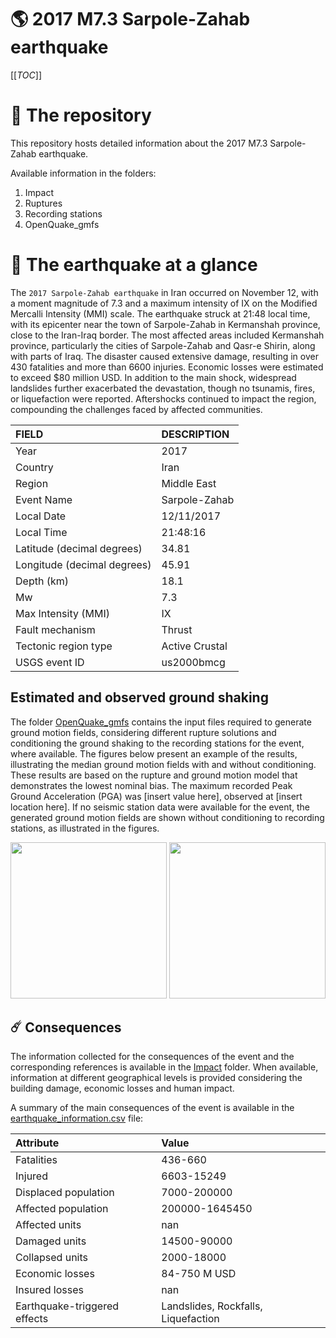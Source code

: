 # 🌎 2017 M7.3 Sarpole-Zahab earthquake
[[_TOC_]]

# 📂 The repository

This repository hosts detailed information about the 2017 M7.3 Sarpole-Zahab earthquake.

Available information in the folders:

1. Impact
2. Ruptures
3. Recording stations
4. OpenQuake_gmfs


# 🚀 The earthquake at a glance 

The `2017 Sarpole-Zahab earthquake` in Iran occurred on November 12, with a moment magnitude of 7.3 and a maximum intensity of IX on the Modified Mercalli Intensity (MMI) scale. The earthquake struck at 21:48 local time, with its epicenter near the town of Sarpole-Zahab in Kermanshah province, close to the Iran-Iraq border. The most affected areas included Kermanshah province, particularly the cities of Sarpole-Zahab and Qasr-e Shirin, along with parts of Iraq. The disaster caused extensive damage, resulting in over 430 fatalities and more than 6600 injuries. Economic losses were estimated to exceed $80 million USD. In addition to the main shock, widespread landslides further exacerbated the devastation, though no tsunamis, fires, or liquefaction were reported. Aftershocks continued to impact the region, compounding the challenges faced by affected communities.

| FIELD | DESCRIPTION |
|:-------|:-------------|
| Year | 2017 |
| Country | Iran |
| Region | Middle East |
| Event Name | Sarpole-Zahab |
| Local Date | 12/11/2017 |
| Local Time | 21:48:16 |
| Latitude (decimal degrees) | 34.81 |
| Longitude (decimal degrees) | 45.91 |
| Depth (km) | 18.1 |
| Mw | 7.3 |
| Max Intensity (MMI) | IX |
| Fault mechanism | Thrust |
| Tectonic region type | Active Crustal |
| USGS event ID | us2000bmcg |

## Estimated and observed ground shaking

The folder [OpenQuake_gmfs](./OpenQuake_gmfs/) contains the input files required to generate ground motion fields, considering different rupture solutions and conditioning the ground shaking to the recording stations for the event, where available. The figures below present an example of the results, illustrating the median ground motion fields with and without conditioning. These results are based on the rupture and ground motion model that demonstrates the lowest nominal bias. The maximum recorded Peak Ground Acceleration (PGA) was [insert value here], observed at [insert location here]. If no seismic station data were available for the event, the generated ground motion fields are shown without conditioning to recording stations, as illustrated in the figures.

<img src="./4_OpenQuake_gmfs/median_gmf_stations_none.png" height="250">
<img src="./4_OpenQuake_gmfs/median_gmf_stations_seismic.png" height="250">

## ☄️ Consequences

The information collected for the consequences of the event and the corresponding references is available in the [Impact](./Impact) folder. When available, information at different geographical levels is provided considering the building damage, economic losses and human impact.

A summary of the main consequences of the event is available in the [earthquake_information.csv](./earthquake_information.csv) file:

| Attribute | Value |
|:-------|:-------------|
| Fatalities | 436-660 |
| Injured | 6603-15249 |
| Displaced population | 7000-200000 |
| Affected population | 200000-1645450 |
| Affected units | nan |
| Damaged units | 14500-90000  |
| Collapsed units | 2000-18000  |
| Economic losses | 84-750 M USD |
| Insured losses | nan |
| Earthquake-triggered effects | Landslides, Rockfalls, Liquefaction |